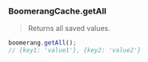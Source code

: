 ### BoomerangCache.getAll

> Returns all saved values.

```js
boomerang.getAll();
// {key1: 'value1'}, {key2: 'value2'}
```